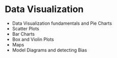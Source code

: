 # Data Visualization

- Data Visualization fundamentals and Pie Charts
- Scatter Plots
- Bar Charts
- Box and Violin Plots
- Maps
- Model Diagrams and detecting Bias
